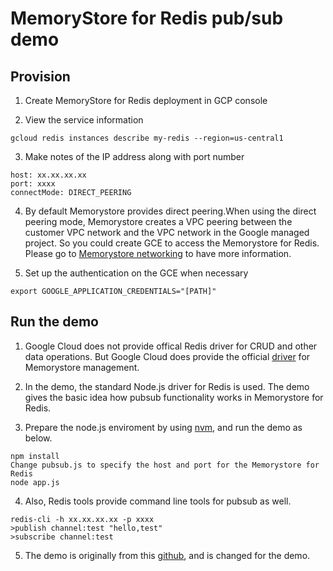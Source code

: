 # MemoryStore for Redis pub/sub demo

## Provision

1. Create MemoryStore for Redis deployment in GCP console

2. View the service information

```
gcloud redis instances describe my-redis --region=us-central1
```

3. Make notes of the IP address along with port number

```
host: xx.xx.xx.xx
port: xxxx
connectMode: DIRECT_PEERING
```

4. By default Memorystore provides direct peering.When using the direct peering mode, Memorystore creates a VPC peering between the customer VPC network and the VPC network in the Google managed project. So you could create GCE to access the Memorystore for Redis. Please go to [Memorystore networking](https://cloud.google.com/memorystore/docs/redis/networking) to have more information.

5. Set up the authentication on the GCE when necessary

```
export GOOGLE_APPLICATION_CREDENTIALS="[PATH]"
```

## Run the demo

1. Google Cloud does not provide offical Redis driver for CRUD and other data operations. But Google Cloud does provide the official [driver](https://cloud.google.com/memorystore/docs/redis/apis) for Memorystore management.

2. In the demo, the standard Node.js driver for Redis is used. The demo gives the basic idea how pubsub functionality works in Memorystore for Redis.

3. Prepare the node.js enviroment by using [nvm](https://github.com/nvm-sh/nvm), and run the demo as below.

```
npm install
Change pubsub.js to specify the host and port for the Memorystore for Redis
node app.js
```

4. Also, Redis tools provide command line tools for pubsub as well.

```
redis-cli -h xx.xx.xx.xx -p xxxx
>publish channel:test "hello,test"
>subscribe channel:test
```

5. The demo is originally from this [github](https://github.com/andreimititelu/node-pubsub-redis), and is changed for the demo.

